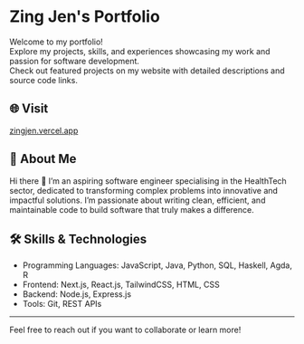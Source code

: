 # Zing Jen's Portfolio

Welcome to my portfolio!  
Explore my projects, skills, and experiences showcasing my work and passion for software development.  
Check out featured projects on my website with detailed descriptions and source code links.

## 🌐 Visit

[zingjen.vercel.app](https://zingjen.vercel.app)

## 💼 About Me

Hi there 👋 I’m an aspiring software engineer specialising in the HealthTech sector, dedicated to transforming complex problems into innovative and impactful solutions. I’m passionate about writing clean, efficient, and maintainable code to build software that truly makes a difference.

## 🛠️ Skills & Technologies

- Programming Languages: JavaScript, Java, Python, SQL, Haskell, Agda, R
- Frontend: Next.js, React.js, TailwindCSS, HTML, CSS
- Backend: Node.js, Express.js
- Tools: Git, REST APIs

---

Feel free to reach out if you want to collaborate or learn more!
